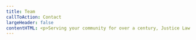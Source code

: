 ```yaml
---
title: Team
callToAction: Contact
largeHeader: false
contentHTML: <p>Serving your community for over a century, Justice Law is committed to helping people through a number of services.</p><p>Our services range from conveyancing, mortgages to family law. Our clients range from large businesses to first home buyers.</p>
---
```

